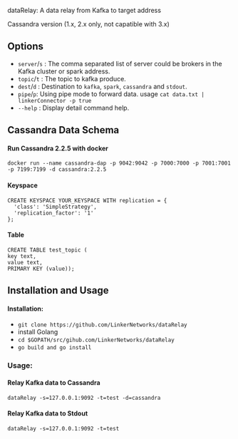 dataRelay: A data relay from Kafka to target address


Cassandra version (1.x, 2.x only, not capatible with 3.x)



Options
---------------

- `server`/`s` : The comma separated list of server could be brokers in the Kafka cluster or spark address.
- `topic`/`t` : The topic to kafka produce.
- `dest`/`d` : Destination to `kafka`, `spark`, `cassandra` and `stdout`.
- `pipe`/`p`: Using pipe mode to forward data. usage `cat data.txt | linkerConnector -p true`
- `--help` : Display detail command help.


Cassandra Data Schema
---------------

#### Run Cassandra 2.2.5 with docker

```
docker run --name cassandra-dap -p 9042:9042 -p 7000:7000 -p 7001:7001 -p 7199:7199 -d cassandra:2.2.5
```

#### Keyspace 

```
CREATE KEYSPACE YOUR_KEYSPACE WITH replication = {
  'class': 'SimpleStrategy',
  'replication_factor': '1'
};
```

#### Table

```
CREATE TABLE test_topic (
key text, 
value text, 
PRIMARY KEY (value));
```

Installation and Usage
---------------
#### Installation:

- `git clone https://github.com/LinkerNetworks/dataRelay `
- install Golang
- `cd $GOPATH/src/gihub.com/LinkerNetworks/dataRelay`
- `go build and go install`

### Usage:

#### Relay Kafka data to Cassandra

```
dataRelay -s=127.0.0.1:9092 -t=test -d=cassandra
```

#### Relay Kafka data to Stdout

```
dataRelay -s=127.0.0.1:9092 -t=test 
```